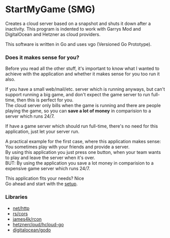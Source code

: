 # StartMyGame (SMG)

Creates a cloud server based on a snapshot and shuts it down after a inactivity.
This program is indented to work with Garrys Mod and DigitalOcean and Hetzner 
as cloud providers.

This software is written in Go and uses vgo (Versioned Go Prototype).

### Does it makes sense for you?

Before you read all the other stuff, it's important to know what I wanted to achieve with 
the application and whether it makes sense for you too run it also.

If you have a small web/mail/etc. server which is running anyways, 
but can't support running a big game, and don't expect the game server 
to run full-time, then this is perfect for you.  
The cloud server only bills when the game is running and there are people playing the game, 
so you can **save a lot of money** in comparision to a server which runs 24/7.

If have a game server which should run full-time, there's no need for this application,
just let your server run.

A practical example for the first case, where this application makes sense:  
You sometimes play with your friends and provide a server.  
By using this application you just press one button, 
when your team wants to play and leave the server when it's over.  
BUT: By using the application you save a lot money 
in comparision to a expensive game server which runs 24/7.

This application fits your needs? Nice  
Go ahead and start with the [setup](https://github.com/LukWebsForge/StartMyGame/wiki).

### Libraries

* [net/http](https://golang.org/pkg/net/http/)
* [rs/cors](https://github.com/rs/cors)
* [james4k/rcon](https://github.com/james4k/rcon)
* [hetznercloud/hcloud-go](https://github.com/hetznercloud/hcloud-go)
* [digitalocean/godo](https://github.com/digitalocean/godo)